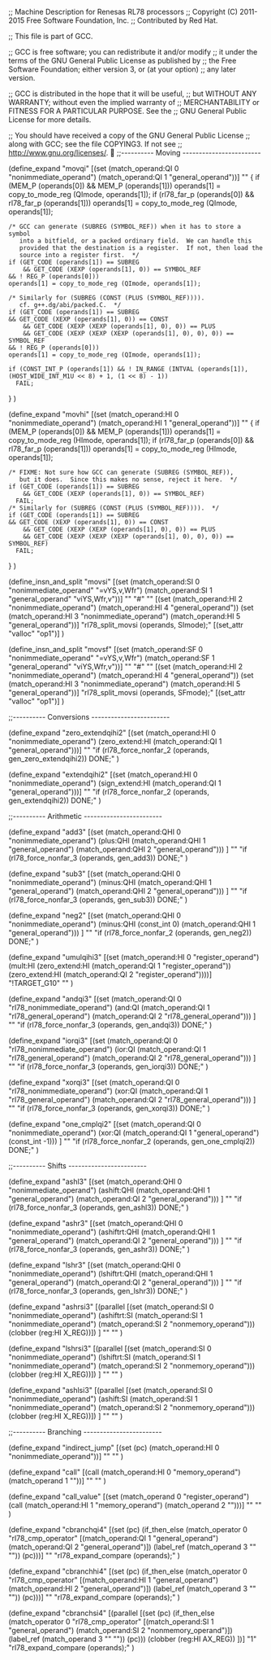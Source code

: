 ;;  Machine Description for Renesas RL78 processors
;;  Copyright (C) 2011-2015 Free Software Foundation, Inc.
;;  Contributed by Red Hat.

;; This file is part of GCC.

;; GCC is free software; you can redistribute it and/or modify
;; it under the terms of the GNU General Public License as published by
;; the Free Software Foundation; either version 3, or (at your option)
;; any later version.

;; GCC is distributed in the hope that it will be useful,
;; but WITHOUT ANY WARRANTY; without even the implied warranty of
;; MERCHANTABILITY or FITNESS FOR A PARTICULAR PURPOSE.  See the
;; GNU General Public License for more details.

;; You should have received a copy of the GNU General Public License
;; along with GCC; see the file COPYING3.  If not see
;; <http://www.gnu.org/licenses/>.

;;---------- Moving ------------------------

(define_expand "movqi"
  [(set (match_operand:QI 0 "nonimmediate_operand")
	(match_operand:QI 1 "general_operand"))]
  ""
  {
    if (MEM_P (operands[0]) && MEM_P (operands[1]))
      operands[1] = copy_to_mode_reg (QImode, operands[1]);
    if (rl78_far_p (operands[0]) && rl78_far_p (operands[1]))
      operands[1] = copy_to_mode_reg (QImode, operands[1]);

    /* GCC can generate (SUBREG (SYMBOL_REF)) when it has to store a symbol
       into a bitfield, or a packed ordinary field.  We can handle this
       provided that the destination is a register.  If not, then load the
       source into a register first.  */
    if (GET_CODE (operands[1]) == SUBREG
        && GET_CODE (XEXP (operands[1], 0)) == SYMBOL_REF
	&& ! REG_P (operands[0]))
	operands[1] = copy_to_mode_reg (QImode, operands[1]);

    /* Similarly for (SUBREG (CONST (PLUS (SYMBOL_REF)))).
       cf. g++.dg/abi/packed.C.  */
    if (GET_CODE (operands[1]) == SUBREG
	&& GET_CODE (XEXP (operands[1], 0)) == CONST
        && GET_CODE (XEXP (XEXP (operands[1], 0), 0)) == PLUS
        && GET_CODE (XEXP (XEXP (XEXP (operands[1], 0), 0), 0)) == SYMBOL_REF
	&& ! REG_P (operands[0]))
	operands[1] = copy_to_mode_reg (QImode, operands[1]);

    if (CONST_INT_P (operands[1]) && ! IN_RANGE (INTVAL (operands[1]), (HOST_WIDE_INT_M1U << 8) + 1, (1 << 8) - 1))
      FAIL;
  }
)

(define_expand "movhi"
  [(set (match_operand:HI 0 "nonimmediate_operand")
	(match_operand:HI 1 "general_operand"))]
  ""
  {
    if (MEM_P (operands[0]) && MEM_P (operands[1]))
      operands[1] = copy_to_mode_reg (HImode, operands[1]);
    if (rl78_far_p (operands[0]) && rl78_far_p (operands[1]))
      operands[1] = copy_to_mode_reg (HImode, operands[1]);

    /* FIXME: Not sure how GCC can generate (SUBREG (SYMBOL_REF)),
       but it does.  Since this makes no sense, reject it here.  */
    if (GET_CODE (operands[1]) == SUBREG
        && GET_CODE (XEXP (operands[1], 0)) == SYMBOL_REF)
      FAIL;
    /* Similarly for (SUBREG (CONST (PLUS (SYMBOL_REF)))).  */
    if (GET_CODE (operands[1]) == SUBREG
	&& GET_CODE (XEXP (operands[1], 0)) == CONST
        && GET_CODE (XEXP (XEXP (operands[1], 0), 0)) == PLUS
        && GET_CODE (XEXP (XEXP (XEXP (operands[1], 0), 0), 0)) == SYMBOL_REF)
      FAIL;
  }
)

(define_insn_and_split "movsi"
  [(set (match_operand:SI 0 "nonimmediate_operand" "=vYS,v,Wfr")
	(match_operand:SI 1 "general_operand" "viYS,Wfr,v"))]
  ""
  "#"
  ""
  [(set (match_operand:HI 2 "nonimmediate_operand")
	(match_operand:HI 4 "general_operand"))
   (set (match_operand:HI 3 "nonimmediate_operand")
	(match_operand:HI 5 "general_operand"))]
  "rl78_split_movsi (operands, SImode);"
  [(set_attr "valloc" "op1")]
)

(define_insn_and_split "movsf"
  [(set (match_operand:SF 0 "nonimmediate_operand" "=vYS,v,Wfr")
	(match_operand:SF 1 "general_operand" "viYS,Wfr,v"))]
  ""
  "#"
  ""
  [(set (match_operand:HI 2 "nonimmediate_operand")
	(match_operand:HI 4 "general_operand"))
   (set (match_operand:HI 3 "nonimmediate_operand")
	(match_operand:HI 5 "general_operand"))]
  "rl78_split_movsi (operands, SFmode);"
  [(set_attr "valloc" "op1")]
)

;;---------- Conversions ------------------------

(define_expand "zero_extendqihi2"
  [(set (match_operand:HI                 0 "nonimmediate_operand")
	(zero_extend:HI (match_operand:QI 1 "general_operand")))]
  ""
  "if (rl78_force_nonfar_2 (operands, gen_zero_extendqihi2))
     DONE;"
  )

(define_expand "extendqihi2"
  [(set (match_operand:HI                 0 "nonimmediate_operand")
	(sign_extend:HI (match_operand:QI 1 "general_operand")))]
  ""
  "if (rl78_force_nonfar_2 (operands, gen_extendqihi2))
     DONE;"
  )

;;---------- Arithmetic ------------------------

(define_expand "add<mode>3"
  [(set (match_operand:QHI           0 "nonimmediate_operand")
	(plus:QHI (match_operand:QHI 1 "general_operand")
		  (match_operand:QHI 2 "general_operand")))
   ]
  ""
  "if (rl78_force_nonfar_3 (operands, gen_add<mode>3))
     DONE;"
)

(define_expand "sub<mode>3"
  [(set (match_operand:QHI            0 "nonimmediate_operand")
	(minus:QHI (match_operand:QHI 1 "general_operand")
		   (match_operand:QHI 2 "general_operand")))
   ]
  ""
  "if (rl78_force_nonfar_3 (operands, gen_sub<mode>3))
     DONE;"
)

(define_expand "neg<mode>2"
  [(set (match_operand:QHI            0 "nonimmediate_operand")
	(minus:QHI (const_int 0)
		   (match_operand:QHI 1 "general_operand")))
   ]
  ""
  "if (rl78_force_nonfar_2 (operands, gen_neg<mode>2))
     DONE;"
)

(define_expand "umulqihi3"
  [(set (match_operand:HI 0 "register_operand")
        (mult:HI (zero_extend:HI (match_operand:QI 1 "register_operand"))
                 (zero_extend:HI (match_operand:QI 2 "register_operand"))))]
  "!TARGET_G10"
  ""
)

(define_expand "andqi3"
  [(set (match_operand:QI         0 "rl78_nonimmediate_operand")
	(and:QI (match_operand:QI 1 "rl78_general_operand")
		(match_operand:QI 2 "rl78_general_operand")))
   ]
  ""
  "if (rl78_force_nonfar_3 (operands, gen_andqi3))
     DONE;"
)

(define_expand "iorqi3"
  [(set (match_operand:QI         0 "rl78_nonimmediate_operand")
	(ior:QI (match_operand:QI 1 "rl78_general_operand")
		(match_operand:QI 2 "rl78_general_operand")))
   ]
  ""
  "if (rl78_force_nonfar_3 (operands, gen_iorqi3))
     DONE;"
)

(define_expand "xorqi3"
  [(set (match_operand:QI         0 "rl78_nonimmediate_operand")
	(xor:QI (match_operand:QI 1 "rl78_general_operand")
		(match_operand:QI 2 "rl78_general_operand")))
   ]
  ""
  "if (rl78_force_nonfar_3 (operands, gen_xorqi3))
     DONE;"
)

(define_expand "one_cmplqi2"
  [(set (match_operand:QI         0 "nonimmediate_operand")
	(xor:QI (match_operand:QI 1 "general_operand")
		(const_int -1)))
   ]
  ""
  "if (rl78_force_nonfar_2 (operands, gen_one_cmplqi2))
     DONE;"
)

;;---------- Shifts ------------------------

(define_expand "ashl<mode>3"
  [(set (match_operand:QHI             0 "nonimmediate_operand")
	(ashift:QHI (match_operand:QHI 1 "general_operand")
		    (match_operand:QI  2 "general_operand")))
   ]
  ""
  "if (rl78_force_nonfar_3 (operands, gen_ashl<mode>3))
     DONE;"
)

(define_expand "ashr<mode>3"
  [(set (match_operand:QHI               0 "nonimmediate_operand")
	(ashiftrt:QHI (match_operand:QHI 1 "general_operand")
		      (match_operand:QI  2 "general_operand")))
   ]
  ""
  "if (rl78_force_nonfar_3 (operands, gen_ashr<mode>3))
     DONE;"
)

(define_expand "lshr<mode>3"
  [(set (match_operand:QHI               0 "nonimmediate_operand")
	(lshiftrt:QHI (match_operand:QHI 1 "general_operand")
		      (match_operand:QI  2 "general_operand")))
   ]
  ""
  "if (rl78_force_nonfar_3 (operands, gen_lshr<mode>3))
     DONE;"
)

(define_expand "ashrsi3"
  [(parallel [(set (match_operand:SI               0 "nonimmediate_operand")
		   (ashiftrt:SI (match_operand:SI  1 "nonimmediate_operand")
				(match_operand:SI  2 "nonmemory_operand")))
	      (clobber (reg:HI X_REG))])
   ]
  ""
  ""
)

(define_expand "lshrsi3"
  [(parallel [(set (match_operand:SI               0 "nonimmediate_operand")
		   (lshiftrt:SI (match_operand:SI  1 "nonimmediate_operand")
				(match_operand:SI  2 "nonmemory_operand")))
	      (clobber (reg:HI X_REG))])
   ]
  ""
  ""
)

(define_expand "ashlsi3"
  [(parallel [(set (match_operand:SI            0 "nonimmediate_operand")
		   (ashift:SI (match_operand:SI 1 "nonimmediate_operand")
			      (match_operand:SI 2 "nonmemory_operand")))
	      (clobber (reg:HI X_REG))])
   ]
  ""
  ""
)

;;---------- Branching ------------------------

(define_expand "indirect_jump"
  [(set (pc)
	(match_operand:HI 0 "nonimmediate_operand"))]
  ""
  ""
)

(define_expand "call"
  [(call (match_operand:HI 0 "memory_operand")
	 (match_operand 1 ""))]
  ""
  ""
)

(define_expand "call_value"
  [(set (match_operand          0 "register_operand")
	(call (match_operand:HI 1 "memory_operand")
	      (match_operand    2 "")))]
  ""
  ""
)

(define_expand "cbranchqi4"
  [(set (pc) (if_then_else
	      (match_operator                    0 "rl78_cmp_operator"
			      [(match_operand:QI 1 "general_operand")
			       (match_operand:QI 2 "general_operand")])
              (label_ref (match_operand 3 "" ""))
	      (pc)))]
  ""
  "rl78_expand_compare (operands);"
)

(define_expand "cbranchhi4"
  [(set (pc) (if_then_else
	      (match_operator                    0 "rl78_cmp_operator"
			      [(match_operand:HI 1 "general_operand")
			       (match_operand:HI 2 "general_operand")])
              (label_ref (match_operand 3 "" ""))
	      (pc)))]
  ""
  "rl78_expand_compare (operands);"
)

(define_expand "cbranchsi4"
  [(parallel [(set (pc) (if_then_else
			 (match_operator 0 "rl78_cmp_operator"
					 [(match_operand:SI 1 "general_operand")
					  (match_operand:SI 2 "nonmemory_operand")])
			 (label_ref (match_operand 3 "" ""))
			 (pc)))
	      (clobber (reg:HI AX_REG))
	      ])]
  "1"
  "rl78_expand_compare (operands);"
)
